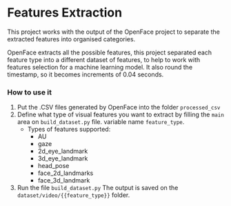 # Features Extraction

This project works with the output of the OpenFace project to separate the extracted features into organised categories.

OpenFace extracts all the possible features, this project separated each feature type into a different dataset of
features, to help to work with features selection for a machine learning model. It also round the timestamp, so it
becomes increments of 0.04 seconds. 


### How to use it
1. Put the .CSV files generated by OpenFace into the folder ```processed_csv```
2. Define what type of visual features you want to extract by filling the ```main``` area on ```build_dataset.py``` file. variable name ```feature_type```.
    * Types of features supported:
        * AU
        * gaze
        * 2d_eye_landmark
        * 3d_eye_landmark
        * head_pose
        * face_2d_landmarks
        * face_3d_landmark
3. Run the file ```build_dataset.py```
The output is saved on the ```dataset/video/{{feature_type}}``` folder.